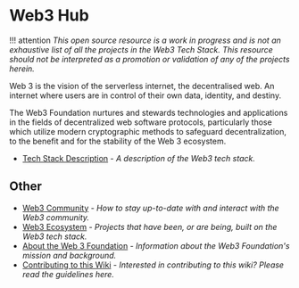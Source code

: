 # Web3 Hub

!!! attention
    _This open source resource is a work in progress and is not an exhaustive list of all the projects in the Web3 Tech Stack. This resource should not be interpreted as a promotion or validation of any of the projects herein._

Web 3 is the vision of the serverless internet, the decentralised web. An internet where users are in control of their own data, identity, and destiny.

The Web3 Foundation nurtures and stewards technologies and applications in the fields of decentralized web software protocols, particularly those which utilize modern cryptographic methods to safeguard decentralization, to the benefit and for the stability of the Web 3 ecosystem.

* [Tech Stack Description](tech_stack/tech_stack_overview) - _A description of the Web3 tech stack._

## Other

* [Web3 Community](ecosystem/#community) - _How to stay up-to-date with and interact with the Web3 community._
* [Web3 Ecosystem](ecosystem) - _Projects that have been, or are being, built on the Web3 tech stack._
* [About the Web 3 Foundation](web3_mission_and_background) - _Information about the Web3 Foundation's mission and background._
* [Contributing to this Wiki](contributing) - _Interested in contributing to this wiki?  Please read the guidelines here._
